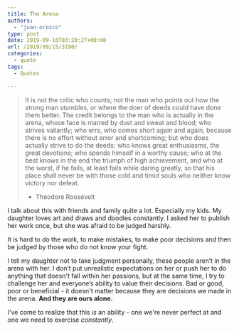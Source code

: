 ```yaml
---
title: The Arena
authors: 
  - "juan-orozco"
type: post
date: 2019-09-16T03:20:27+00:00
url: /2019/09/15/3190/
categories:
  - quote
tags:
  - Quotes

---
```

> It is not the critic who counts; not the man who points out how the strong man stumbles, or where the doer of deeds could have done them better. The credit belongs to the man who is actually in the arena, whose face is marred by dust and sweat and blood; who strives valiantly; who errs, who comes short again and again, because there is no effort without error and shortcoming; but who does actually strive to do the deeds; who knows great enthusiasms, the great devotions; who spends himself in a worthy cause; who at the best knows in the end the triumph of high achievement, and who at the worst, if he fails, at least fails while daring greatly, so that his place shall never be with those cold and timid souls who neither know victory nor defeat.
> 
> - Theodore Roosevelt 

I talk about this with friends and family quite a lot. Especially my kids. My daughter loves art and draws and doodles constantly. I asked her to publish her work once, but she was afraid to be judged harshly.

It is hard to do the work, to make mistakes, to make poor decisions and then be judged by those who do not know your fight.

I tell my daughter not to take judgment personally, these people aren’t in the arena with her. I don’t put unrealistic expectations on her or push her to do anything that doesn't fall within her passions, but at the same time, I try to challenge her and everyone’s ability to value their decisions. Bad or good, poor or beneficial - it doesn't matter because they are decisions we made in the arena. **And they are ours alone.**

I've come to realize that this _is_ an ability - one we're never perfect at and one we need to exercise _constantly_.